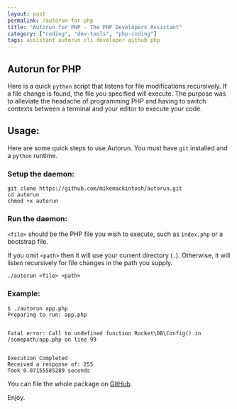 ```yaml
---
layout: post
permalink: /autorun-for-php
title: "Autorun for PHP - The PHP Developers Assistant"
category: ["coding", "dev-tools", "php-coding"]
tags: assistant autorun cli developer github php
---
```

## Autorun for PHP

Here is a quick `python` script that listens for file modifications recursively. If a file change is found, the file you specified will execute. The purpose was to alleviate the headache of programming PHP and having to switch contexts between a terminal and your editor to execute your code.

## Usage:

Here are some quick steps to use Autorun. You must have `git` installed and a `python` runtime.

### Setup the daemon:

    git clone https://github.com/mikemackintosh/autorun.git
    cd autorun
    chmod +x autorun

### Run the daemon:

`<file>` should be the PHP file you wish to execute, such as `index.php` or a bootstrap file.

If you omit `<path>` then it will use your current directory (`.`). Otherwise, it will listen recursively for file changes in the path you supply.

    ./autorun <file> <path>

### Example:

    $ ./autorun app.php
    Preparing to run: app.php
    
    
    Fatal error: Call to undefined function Rocket\DB\Config() in /somepath/app.php on line 99
    
    
    Execution Completed
    Received a response of: 255
    Took 0.07155585289 seconds

You can file the whole package on [GitHub](https://github.com/mikemackintosh/autorun).

Enjoy.

